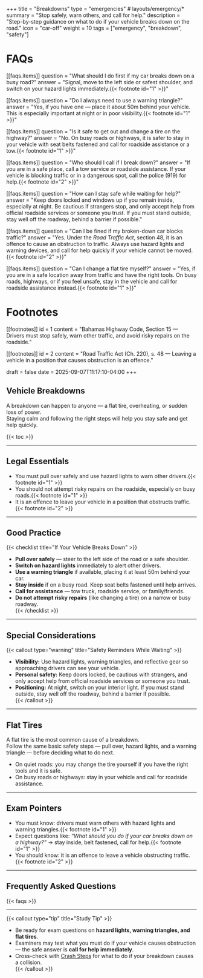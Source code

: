 +++
title = "Breakdowns"
type = "emergencies"           # layouts/emergency/*
summary = "Stop safely, warn others, and call for help."
description = "Step-by-step guidance on what to do if your vehicle breaks down on the road."
icon = "car-off"
weight = 10
tags = ["emergency", "breakdown", "safety"]

# FAQs
[[faqs.items]]
question = "What should I do first if my car breaks down on a busy road?"
answer = "Signal, move to the left side or safest shoulder, and switch on your hazard lights immediately.{{< footnote id=\"1\" >}}"

[[faqs.items]]
question = "Do I always need to use a warning triangle?"
answer = "Yes, if you have one — place it about 50m behind your vehicle. This is especially important at night or in poor visibility.{{< footnote id=\"1\" >}}"

[[faqs.items]]
question = "Is it safe to get out and change a tire on the highway?"
answer = "No. On busy roads or highways, it is safer to stay in your vehicle with seat belts fastened and call for roadside assistance or a tow.{{< footnote id=\"1\" >}}"

[[faqs.items]]
question = "Who should I call if I break down?"
answer = "If you are in a safe place, call a tow service or roadside assistance. If your vehicle is blocking traffic or in a dangerous spot, call the police (919) for help.{{< footnote id=\"2\" >}}"

[[faqs.items]]
question = "How can I stay safe while waiting for help?"
answer = "Keep doors locked and windows up if you remain inside, especially at night. Be cautious if strangers stop, and only accept help from official roadside services or someone you trust. If you must stand outside, stay well off the roadway, behind a barrier if possible."

[[faqs.items]]
question = "Can I be fined if my broken-down car blocks traffic?"
answer = "Yes. Under the *Road Traffic Act*, section 48, it is an offence to cause an obstruction to traffic. Always use hazard lights and warning devices, and call for help quickly if your vehicle cannot be moved.{{< footnote id=\"2\" >}}"

[[faqs.items]]
question = "Can I change a flat tire myself?"
answer = "Yes, if you are in a safe location away from traffic and have the right tools. On busy roads, highways, or if you feel unsafe, stay in the vehicle and call for roadside assistance instead.{{< footnote id=\"1\" >}}"

# Footnotes
[[footnotes]]
id = 1
content = "Bahamas Highway Code, Section 15 — Drivers must stop safely, warn other traffic, and avoid risky repairs on the roadside."

[[footnotes]]
id = 2
content = "Road Traffic Act (Ch. 220), s. 48 — Leaving a vehicle in a position that causes obstruction is an offence."

draft = false
date = 2025-09-07T11:17:10-04:00
+++

## Vehicle Breakdowns

A breakdown can happen to anyone — a flat tire, overheating, or sudden loss of power.  
Staying calm and following the right steps will help you stay safe and get help quickly.  

{{< toc >}}

---

## Legal Essentials

- You must pull over safely and use hazard lights to warn other drivers.{{< footnote id="1" >}}  
- You should not attempt risky repairs on the roadside, especially on busy roads.{{< footnote id="1" >}}  
- It is an offence to leave your vehicle in a position that obstructs traffic.{{< footnote id="2" >}}  

---

## Good Practice

{{< checklist title="If Your Vehicle Breaks Down" >}}
- **Pull over safely** — steer to the left side of the road or a safe shoulder.  
- **Switch on hazard lights** immediately to alert other drivers.  
- **Use a warning triangle** if available, placing it at least 50m behind your car.  
- **Stay inside** if on a busy road. Keep seat belts fastened until help arrives.  
- **Call for assistance** — tow truck, roadside service, or family/friends.  
- **Do not attempt risky repairs** (like changing a tire) on a narrow or busy roadway.  
{{< /checklist >}}

---

## Special Considerations

{{< callout type="warning" title="Safety Reminders While Waiting" >}}
- **Visibility:** Use hazard lights, warning triangles, and reflective gear so approaching drivers can see your vehicle.  
- **Personal safety:** Keep doors locked, be cautious with strangers, and only accept help from official roadside services or someone you trust.  
- **Positioning:** At night, switch on your interior light. If you must stand outside, stay well off the roadway, behind a barrier if possible.  
{{< /callout >}}

---

## Flat Tires

A flat tire is the most common cause of a breakdown.  
Follow the same basic safety steps — pull over, hazard lights, and a warning triangle — before deciding what to do next.

- On quiet roads: you may change the tire yourself if you have the right tools and it is safe.  
- On busy roads or highways: stay in your vehicle and call for roadside assistance.  

---

## Exam Pointers

- You must know: drivers must warn others with hazard lights and warning triangles.{{< footnote id="1" >}}  
- Expect questions like: *“What should you do if your car breaks down on a highway?”* → stay inside, belt fastened, call for help.{{< footnote id="1" >}}  
- You should know: it is an offence to leave a vehicle obstructing traffic.{{< footnote id="2" >}}  

---

## Frequently Asked Questions

{{< faqs >}}

---

{{< callout type="tip" title="Study Tip" >}}
- Be ready for exam questions on **hazard lights, warning triangles, and flat tires**.  
- Examiners may test what you must do if your vehicle causes obstruction — the safe answer is **call for help immediately**.  
- Cross-check with [Crash Steps](/emergencies/crash-steps/) for what to do if your breakdown causes a collision.  
{{< /callout >}}
